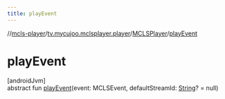 ```yaml
---
title: playEvent
---
```

//[mcls-player](../../../index.html)/[tv.mycujoo.mclsplayer.player](../index.html)/[MCLSPlayer](index.html)/[playEvent](play-event.html)



# playEvent



[androidJvm]\
abstract fun [playEvent](play-event.html)(event: MCLSEvent, defaultStreamId: [String](https://kotlinlang.org/api/latest/jvm/stdlib/kotlin/-string/index.html)? = null)




